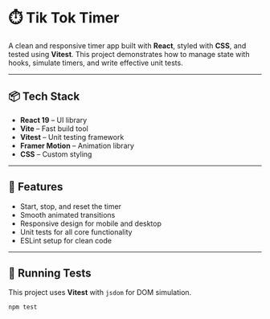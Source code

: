 # ⏱️ Tik Tok Timer

A clean and responsive timer app built with **React**, styled with **CSS**, and tested using **Vitest**. This project demonstrates how to manage state with hooks, simulate timers, and write effective unit tests.

---

## 📦 Tech Stack

- **React 19** – UI library
- **Vite** – Fast build tool
- **Vitest** – Unit testing framework
- **Framer Motion** – Animation library
- **CSS** – Custom styling

---

## 🚀 Features

- Start, stop, and reset the timer
- Smooth animated transitions
- Responsive design for mobile and desktop
- Unit tests for all core functionality
- ESLint setup for clean code

---

## 🧪 Running Tests

This project uses **Vitest** with `jsdom` for DOM simulation.

```bash
npm test
